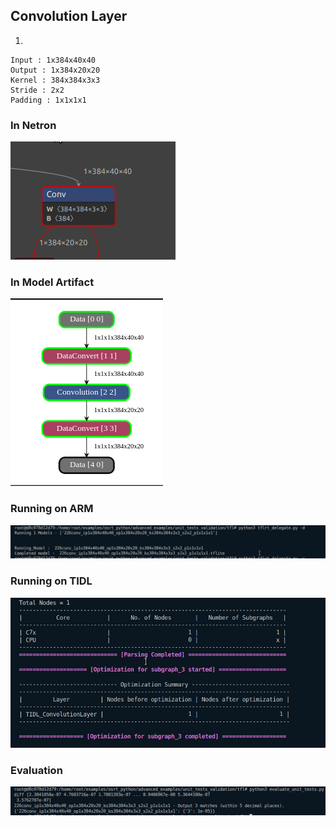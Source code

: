 ## Convolution Layer
1. 
```
Input : 1x384x40x40
Output : 1x384x20x20
Kernel : 384x384x3x3
Stride : 2x2
Padding : 1x1x1x1
```
### In Netron
![alt text](image-76.png)
### In Model Artifact
![alt text](image-75.png)
### Running on ARM
![alt text](image-74.png)
### Running on TIDL
![alt text](image-73.png)
### Evaluation
![alt text](image-72.png)

